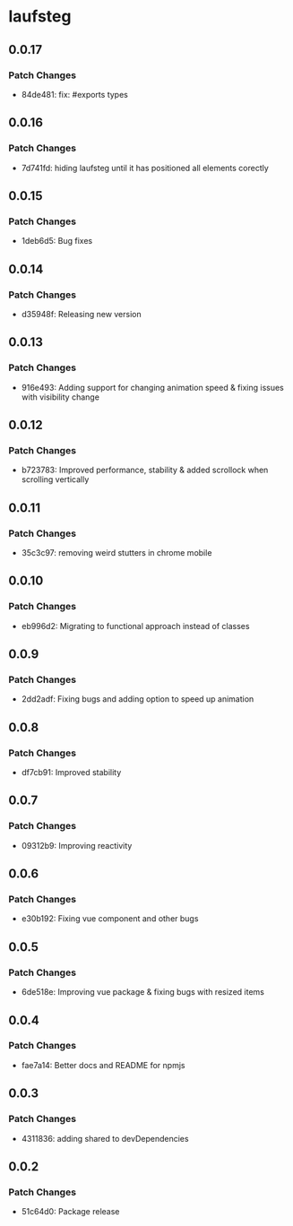 # laufsteg

## 0.0.17

### Patch Changes

- 84de481: fix: #exports types

## 0.0.16

### Patch Changes

- 7d741fd: hiding laufsteg until it has positioned all elements corectly

## 0.0.15

### Patch Changes

- 1deb6d5: Bug fixes

## 0.0.14

### Patch Changes

- d35948f: Releasing new version

## 0.0.13

### Patch Changes

- 916e493: Adding support for changing animation speed & fixing issues with visibility change

## 0.0.12

### Patch Changes

- b723783: Improved performance, stability & added scrollock when scrolling vertically

## 0.0.11

### Patch Changes

- 35c3c97: removing weird stutters in chrome mobile

## 0.0.10

### Patch Changes

- eb996d2: Migrating to functional approach instead of classes

## 0.0.9

### Patch Changes

- 2dd2adf: Fixing bugs and adding option to speed up animation

## 0.0.8

### Patch Changes

- df7cb91: Improved stability

## 0.0.7

### Patch Changes

- 09312b9: Improving reactivity

## 0.0.6

### Patch Changes

- e30b192: Fixing vue component and other bugs

## 0.0.5

### Patch Changes

- 6de518e: Improving vue package & fixing bugs with resized items

## 0.0.4

### Patch Changes

- fae7a14: Better docs and README for npmjs

## 0.0.3

### Patch Changes

- 4311836: adding shared to devDependencies

## 0.0.2

### Patch Changes

- 51c64d0: Package release
